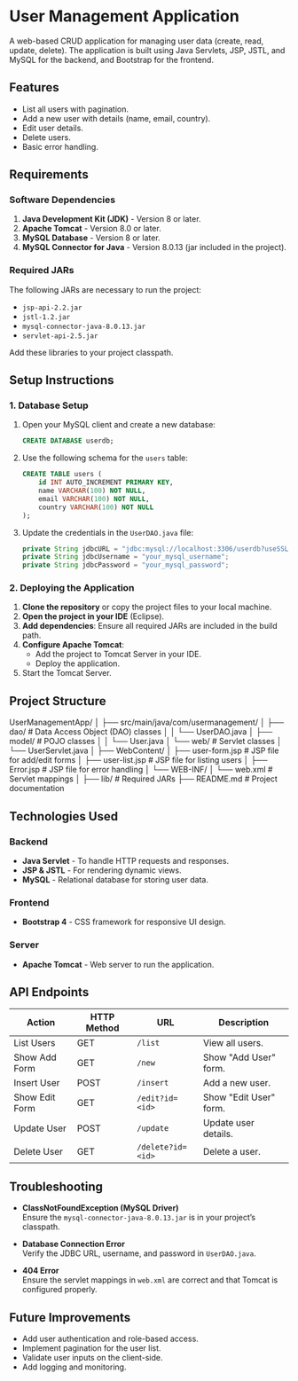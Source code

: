 # User Management Application

A web-based CRUD application for managing user data (create, read, update, delete). The application is built using Java Servlets, JSP, JSTL, and MySQL for the backend, and Bootstrap for the frontend.

## Features

- List all users with pagination.
- Add a new user with details (name, email, country).
- Edit user details.
- Delete users.
- Basic error handling.

## Requirements

### Software Dependencies

1. **Java Development Kit (JDK)** - Version 8 or later.
2. **Apache Tomcat** - Version 8.0 or later.
3. **MySQL Database** - Version 8 or later.
4. **MySQL Connector for Java** - Version 8.0.13 (jar included in the project).

### Required JARs

The following JARs are necessary to run the project:

- `jsp-api-2.2.jar`
- `jstl-1.2.jar`
- `mysql-connector-java-8.0.13.jar`
- `servlet-api-2.5.jar`

Add these libraries to your project classpath.

## Setup Instructions

### 1. Database Setup

1. Open your MySQL client and create a new database:

    ```sql
    CREATE DATABASE userdb;
    ```

2. Use the following schema for the `users` table:

    ```sql
    CREATE TABLE users (
        id INT AUTO_INCREMENT PRIMARY KEY,
        name VARCHAR(100) NOT NULL,
        email VARCHAR(100) NOT NULL,
        country VARCHAR(100) NOT NULL
    );
    ```

3. Update the credentials in the `UserDAO.java` file:

    ```java
    private String jdbcURL = "jdbc:mysql://localhost:3306/userdb?useSSL=false";
    private String jdbcUsername = "your_mysql_username";
    private String jdbcPassword = "your_mysql_password";
    ```

### 2. Deploying the Application

1. **Clone the repository** or copy the project files to your local machine.
2. **Open the project in your IDE** (Eclipse).
3. **Add dependencies**: Ensure all required JARs are included in the build path.
4. **Configure Apache Tomcat**:
   - Add the project to Tomcat Server in your IDE.
   - Deploy the application.
5. Start the Tomcat Server.

## Project Structure

UserManagementApp/
│
├── src/main/java/com/usermanagement/
│   ├── dao/                  # Data Access Object (DAO) classes
│   │   └── UserDAO.java
│   ├── model/                # POJO classes
│   │   └── User.java
│   └── web/                  # Servlet classes
│       └── UserServlet.java
│
├── WebContent/
│   ├── user-form.jsp         # JSP file for add/edit forms
│   ├── user-list.jsp         # JSP file for listing users
│   ├── Error.jsp             # JSP file for error handling
│   └── WEB-INF/
│       └── web.xml           # Servlet mappings
│
├── lib/                      # Required JARs
├── README.md                 # Project documentation



## Technologies Used

### Backend
- **Java Servlet** - To handle HTTP requests and responses.
- **JSP & JSTL** - For rendering dynamic views.
- **MySQL** - Relational database for storing user data.

### Frontend
- **Bootstrap 4** - CSS framework for responsive UI design.

### Server
- **Apache Tomcat** - Web server to run the application.

## API Endpoints

| Action         | HTTP Method | URL             | Description           |
|----------------|-------------|-----------------|-----------------------|
| List Users     | GET         | `/list`         | View all users.       |
| Show Add Form  | GET         | `/new`          | Show "Add User" form. |
| Insert User    | POST        | `/insert`       | Add a new user.       |
| Show Edit Form | GET         | `/edit?id=<id>` | Show "Edit User" form.|
| Update User    | POST        | `/update`       | Update user details.  |
| Delete User    | GET         | `/delete?id=<id>` | Delete a user.        |

## Troubleshooting

- **ClassNotFoundException (MySQL Driver)**  
  Ensure the `mysql-connector-java-8.0.13.jar` is in your project’s classpath.
  
- **Database Connection Error**  
  Verify the JDBC URL, username, and password in `UserDAO.java`.

- **404 Error**  
  Ensure the servlet mappings in `web.xml` are correct and that Tomcat is configured properly.

## Future Improvements

- Add user authentication and role-based access.
- Implement pagination for the user list.
- Validate user inputs on the client-side.
- Add logging and monitoring.
